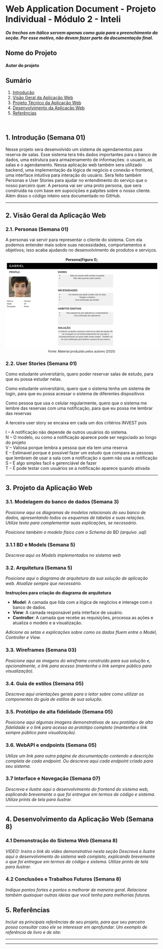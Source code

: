 # Web Application Document - Projeto Individual - Módulo 2 - Inteli

**_Os trechos em itálico servem apenas como guia para o preenchimento da seção. Por esse motivo, não devem fazer parte da documentação final._**

## Nome do Projeto

#### Autor do projeto

## Sumário

1. [Introdução](#c1)  
2. [Visão Geral da Aplicação Web](#c2)  
3. [Projeto Técnico da Aplicação Web](#c3)  
4. [Desenvolvimento da Aplicação Web](#c4)  
5. [Referências](#c5)  

<br>

## <a name="c1"></a>1. Introdução (Semana 01)


Nesse projeto sera desenvolvido um sistema de agendamentos para reserva de salas. Esse sistema tera três dados importantes para o banco de dados, uma estrutura para armazenamento de informações: o usuario, as salas e o agendamento. Nessa aplicação web também sera utilizado backend, uma implementação da lógica de negócio e conexão e frontend, uma interface intuitiva para interação do usuário. Sera feito também Personas e User Stories para ajudar no entendimento do serviço que o nosso parceiro quer. A persona vai ser uma proto persona, que sera construida na com base em supocições e palpites sobre o nosso cliente. Além disso o código inteiro sera documentado no GitHub.


---

## <a name="c2"></a>2. Visão Geral da Aplicação Web

### 2.1. Personas (Semana 01)

A personas vai servir para representar o cliente do sistema. Com ela podemos entender mais sobre suas necessidades, comportamentos e objetivos; isso acaba ajudando no desenvolvimento de produtos e serviços.

<div align="center">
    <small><strong style="font-size: 12px;">Persona(Figura 1);</strong></small><br>
        <img src="/foto_persona1.png">
    <small style="margin-top: 4px; font-size: 10px;">Fonte: Material produzido pelos autores (2025)</small>
</div>


### 2.2. User Stories (Semana 01)

Como estudante universitário, quero poder reservar salas de estudo, para que eu possa estudar nelas.

Como estudante universitário, quero que o sistema tenha um sistema de login, para que eu possa acessar o sistema de diferentes dispositivos

Como pessoa que usa o celular regularmente, quero que o sistema me lembre das reservas com uma notificação, para que eu possa me lembrar das reservas

A terceira user story se encaixa em cada um dos critérios INVEST pois

I – A notificação não depende de outros usuários do sistema.<br>
N – O modelo, ou como a notificação aparece pode ser negociado ao longo do projeto<br>
V – Valiosa porque lembra a pessoa que ela tem uma reserva<br>
E – Estimavel porque é possivel fazer um estudo que compara as pessoas que lembram de usar a sala com a notificação x quem não usa a notificação<br>
S – É algo simples facil e gerenciável de fazer<br>
T – É pode testar com usuários se a notificação aparece quando ativada

---

## <a name="c3"></a>3. Projeto da Aplicação Web

### 3.1. Modelagem do banco de dados  (Semana 3)

*Posicione aqui os diagramas de modelos relacionais do seu banco de dados, apresentando todos os esquemas de tabelas e suas relações. Utilize texto para complementar suas explicações, se necessário.*

*Posicione também o modelo físico com o Schema do BD (arquivo .sql)*

### 3.1.1 BD e Models (Semana 5)
*Descreva aqui os Models implementados no sistema web*

### 3.2. Arquitetura (Semana 5)

*Posicione aqui o diagrama de arquitetura da sua solução de aplicação web. Atualize sempre que necessário.*

**Instruções para criação do diagrama de arquitetura**  
- **Model**: A camada que lida com a lógica de negócios e interage com o banco de dados.
- **View**: A camada responsável pela interface de usuário.
- **Controller**: A camada que recebe as requisições, processa as ações e atualiza o modelo e a visualização.
  
*Adicione as setas e explicações sobre como os dados fluem entre o Model, Controller e View.*

### 3.3. Wireframes (Semana 03)

*Posicione aqui as imagens do wireframe construído para sua solução e, opcionalmente, o link para acesso (mantenha o link sempre público para visualização).*

### 3.4. Guia de estilos (Semana 05)

*Descreva aqui orientações gerais para o leitor sobre como utilizar os componentes do guia de estilos de sua solução.*


### 3.5. Protótipo de alta fidelidade (Semana 05)

*Posicione aqui algumas imagens demonstrativas de seu protótipo de alta fidelidade e o link para acesso ao protótipo completo (mantenha o link sempre público para visualização).*

### 3.6. WebAPI e endpoints (Semana 05)

*Utilize um link para outra página de documentação contendo a descrição completa de cada endpoint. Ou descreva aqui cada endpoint criado para seu sistema.*  

### 3.7 Interface e Navegação (Semana 07)

*Descreva e ilustre aqui o desenvolvimento do frontend do sistema web, explicando brevemente o que foi entregue em termos de código e sistema. Utilize prints de tela para ilustrar.*

---

## <a name="c4"></a>4. Desenvolvimento da Aplicação Web (Semana 8)

### 4.1 Demonstração do Sistema Web (Semana 8)

*VIDEO: Insira o link do vídeo demonstrativo nesta seção*
*Descreva e ilustre aqui o desenvolvimento do sistema web completo, explicando brevemente o que foi entregue em termos de código e sistema. Utilize prints de tela para ilustrar.*

### 4.2 Conclusões e Trabalhos Futuros (Semana 8)

*Indique pontos fortes e pontos a melhorar de maneira geral.*
*Relacione também quaisquer outras ideias que você tenha para melhorias futuras.*



## <a name="c5"></a>5. Referências

_Incluir as principais referências de seu projeto, para que seu parceiro possa consultar caso ele se interessar em aprofundar. Um exemplo de referência de livro e de site:_<br>

---
---
